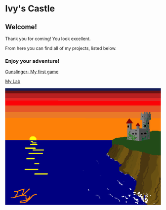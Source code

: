 # Ivy's Castle

## Welcome!
Thank you for coming! You look excellent.

From here you can find all of my projects, listed below. 

### Enjoy your adventure!
[Gunslinger- My first game](https://whcampbell.github.io/Gunslinger/)

[My Lab](https://whcampbell.github.io/Ivys-Laboratory/)

<img src="./My_Castle.png"/>

<style>
  body {background-color:"#FFDD80"}
</style>
